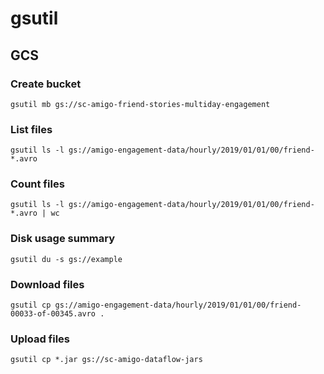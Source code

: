# gsutil

## GCS

### Create bucket
`gsutil mb gs://sc-amigo-friend-stories-multiday-engagement`

### List files
`gsutil ls -l gs://amigo-engagement-data/hourly/2019/01/01/00/friend-*.avro`

### Count files
`gsutil ls -l gs://amigo-engagement-data/hourly/2019/01/01/00/friend-*.avro | wc`

### Disk usage summary
`gsutil du -s gs://example`

### Download files
`gsutil cp gs://amigo-engagement-data/hourly/2019/01/01/00/friend-00033-of-00345.avro .`

### Upload files
`gsutil cp *.jar gs://sc-amigo-dataflow-jars`
